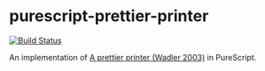 # purescript-prettier-printer

[![Build Status](https://travis-ci.org/paulyoung/purescript-prettier-printer.svg?branch=master)](https://travis-ci.org/paulyoung/purescript-prettier-printer)

An implementation of [A prettier printer (Wadler 2003)](https://homepages.inf.ed.ac.uk/wadler/papers/prettier/prettier.pdf) in PureScript.
